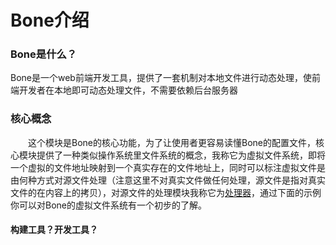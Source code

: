 Bone介绍
=======

### Bone是什么？

Bone是一个web前端开发工具，提供了一套机制对本地文件进行动态处理，使前端开发者在本地即可动态处理文件，不需要依赖后台服务器

### 核心概念

　　这个模块是Bone的核心功能，为了让使用者更容易读懂Bone的配置文件，核心模块提供了一种类似操作系统里文件系统的概念，我称它为虚拟文件系统，即将一个虚拟的文件地址映射到一个真实存在的文件地址上，同时可以标注虚拟文件是由何种方式对源文件处理（注意这里不对真实文件做任何处理，源文件是指对真实文件的在内容上的拷贝），对源文件的处理模块我称它为[处理器](http://localhost:8000/docs/plugins.html)，通过下面的示例你可以对Bone的虚拟文件系统有一个初步的了解。

#### 构建工具？开发工具？